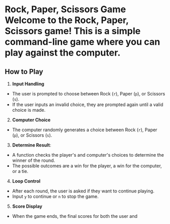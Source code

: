 # Rock, Paper, Scissors Game Welcome to the Rock, Paper, Scissors game! This is a simple command-line game where you can play against the computer. 

## How to Play 
1. **Input Handling**
  - The user is prompted to choose between Rock (`r`), Paper (`p`), or Scissors (`s`).
  - If the user inputs an invalid choice, they are prompted again until a valid choice is made.
2. **Computer Choice**
  - The computer randomly generates a choice between Rock (`r`), Paper (`p`), or Scissors (`s`).
3. **Determine Result**:
  - A function checks the player's and computer's choices to determine the winner of the round.
  - The possible outcomes are a win for the player, a win for the computer, or a tie.
4. **Loop Control**
  - After each round, the user is asked if they want to continue playing.
  - Input `y` to continue or `n` to stop the game.
5. **Score Display**
  - When the game ends, the final scores for both the user and
